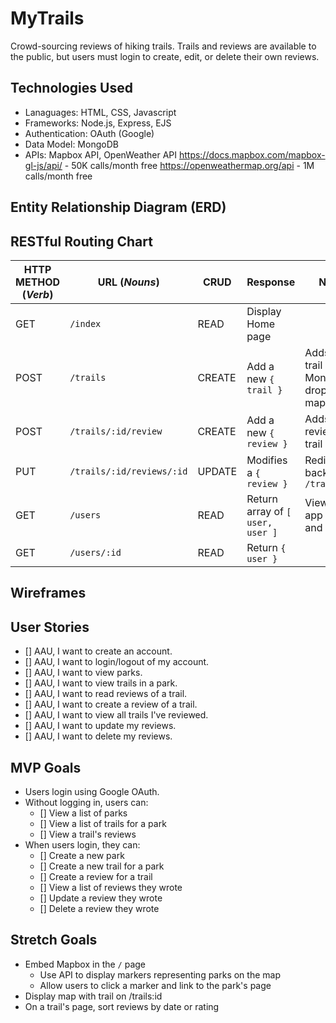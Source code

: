 # MyTrails
Crowd-sourcing reviews of hiking trails. Trails and reviews are available to the public, but users must login to create, edit, or delete their own reviews.

## Technologies Used
* Lanaguages: HTML, CSS, Javascript
* Frameworks: Node.js, Express, EJS
* Authentication: OAuth (Google)
* Data Model: MongoDB
* APIs: Mapbox API, OpenWeather API
https://docs.mapbox.com/mapbox-gl-js/api/ - 50K calls/month free
https://openweathermap.org/api - 1M calls/month free

## Entity Relationship Diagram (ERD)



## RESTful Routing Chart
| HTTP METHOD (_Verb_) | URL (_Nouns_)     | CRUD    | Response          | Notes        |
| -------------------- | ----------------- | ------- | ----------------- | ------------ |
| GET | `/index` | READ | Display Home page|  |
| POST | `/trails` | CREATE | Add a new `{ trail }` | Adds a new trail in Mongo & drops pin in map |
| POST | `/trails/:id/review` | CREATE | Add a new `{ review }` | Adds a new review to a trail |
| PUT | `/trails/:id/reviews/:id` | UPDATE | Modifies a `{ review }` | Redirects back to `/trails/:id` |
| GET | `/users` | READ | Return array of `[ user, user ]` | View all app users and stats? |
| GET | `/users/:id` | READ | Return `{ user }` | |

## Wireframes


## User Stories
- [] AAU, I want to create an account.
- [] AAU, I want to login/logout of my account.
- [] AAU, I want to view parks.
- [] AAU, I want to view trails in a park.
- [] AAU, I want to read reviews of a trail.
- [] AAU, I want to create a review of a trail.
- [] AAU, I want to view all trails I've reviewed.
- [] AAU, I want to update my reviews.
- [] AAU, I want to delete my reviews.

## MVP Goals
* Users  login using Google OAuth.
* Without logging in, users can:
    - [] View a list of parks
    - [] View a list of trails for a park
    - [] View a trail's reviews
* When users login, they can:
    - [] Create a new park
    - [] Create a new trail for a park
    - [] Create a review for a trail
    - [] View a list of reviews they wrote
    - [] Update a review they wrote
    - [] Delete a review they wrote


## Stretch Goals
* Embed Mapbox in the `/` page
    * Use API to display markers representing parks on the map
    * Allow users to click a marker and link to the park's page
* Display map with trail on /trails:id
* On a trail's page, sort reviews by date or rating

